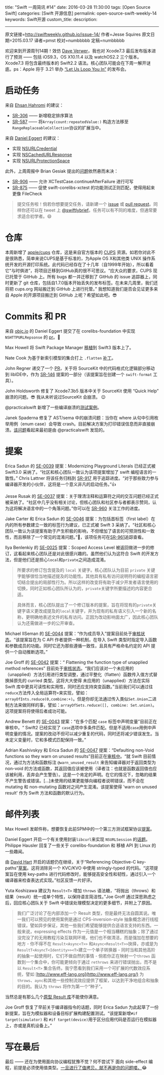 title: "Swift 一周简讯 #14"
date: 2016-03-28 11:30:00
tags: [Open Source Swift]
categories: [Swift 开源信息]
permalink: open-source-swift-weekly-14
keywords: Swift开源
custom_title: 
description: 

---
原文链接=http://swiftweekly.github.io/issue-14/
作者=Jesse Squires
原文日期=2015.03.17
译者=pmst
校对=numbbbbb
定稿=numbbbbb

<!--此处开始正文-->


欢迎来到开源周刊14期！效仿 [Dave Verwer](https://iosdevweekly.com/issues/241#start)，我也对 Xcode7.3 最后发布版本进行了预测 —— 包括 iOS9.3，OS X10.11.4 以及 watchOS2.2 三个版本。Xcode7.3 将包含最终版本的 Swift2.2 语法。核心团队可能会在下周一解开谜底。ps：Apple 将于 3.21 举办 [“Let Us Loop You In”](http://www.macrumors.com/2016/03/10/apple-invites-march-21-event/) 的发布会。

<!--more-->

# 启动任务

来自 [Ehsan Hahromi](https://github.com/SwiftWeekly/swiftweekly.github.io/pull/26) 的建议：

* [SR-306](https://bugs.swift.org/browse/SR-306) —— 新增稳定排序算法
* [SR-587](https://bugs.swift.org/browse/SR-587) —— 将`Array(count:repeatedValue:)` 构造方法移至 `RangeReplaceableCollection`协议的扩展当中。

来自 [Daniel Eggert](https://twitter.com/danielboedewadt) 的建议：

* 实现 [NSURLCredential](https://github.com/apple/swift-corelibs-foundation/blob/e35f9732ccda2a5f293dbaf70d9a42a8d7aadc86/Foundation/NSURLCredential.swift)
* 实现 [NSCachedURLResponse](https://github.com/apple/swift-corelibs-foundation/blob/e35f9732ccda2a5f293dbaf70d9a42a8d7aadc86/Foundation/NSURLCache.swift)
* 实现 [NSURLProtectionSpace](https://github.com/apple/swift-corelibs-foundation/blob/3579f1f306182e4de48a35dfd9067eff22cee27a/Foundation/NSURLProtectionSpace.swift)

此外，上周周报中 Brian Gesiak 提出的[问题](http://swiftweekly.github.io/issue-13/)依然悬而未决：

* [SR-906](https://bugs.swift.org/browse/SR-906) —— 允许 XCTestCase.continueAfterFailure 进行可写
* [SR-875](https://bugs.swift.org/browse/SR-875) —— 促使 swift-corelibs-xctest 的功能测试正则匹配，使得用起来更像 FileCheck

> 提交任务啦！倘若你想要提交任务，请新建一个 [issue](https://github.com/SwiftWeekly/swiftweekly.github.io/issues/new) 或 [pull request](https://github.com/SwiftWeekly/swiftweekly.github.io/compare)。同样你还可以在 tweet 上 [@swiftlybrief](https://twitter.com/swiftlybrief)。任务可以有不同的难度，但通常要求适合初学者。😄

# 仓库

本周新增了 [apple/cups](https://github.com/apple/cups) 仓库，这是来自官方版本的 [CUPS](http://www.cups.org/) 资源。如若你对此不是很熟悉，简单来说CUPS是基于标准的，为Apple OS X和其他类 UNIX 操作系统开发的开源打印系统。此代码已经存在了十几年（自1999年开始），所以看着它“与时俱进”，将项目迁移到GitHub真的很不可思议。“应大众的要求，CUPS 现已托管于 GitHub 上。所有 bugs 都一并迁移到了 GitHub 的 issue 追踪器上，同时更新了 git 仓库，包括自1.7.0版本开始丢失的发布标签。在未来几周里，我们还将把 cups.org 网站搬迁到 GitHub 上进行托管。” 我想知道我们是否会见证更多来自 Apple 的开源项目搬迁到 GitHub 上呢？希望如此吧。😎


# Commits 和 PR

来自 [objc.io](https://www.objc.io/) 的 Daniel Eggert 提交了在 corelibs-foundation 中实现 `NSHTTPURLRepsonse` 的 [pr](https://github.com/apple/swift-corelibs-foundation/pull/287)。👏

Max Howell 将 Swift Package Manager [移植](https://github.com/apple/swift-package-manager/pull/171)到 Swift3 版本上了。

Nate Cook 为基于新索引模型的集合打上 `.flatten` [补丁](https://github.com/apple/swift/pull/1670)。

John Regner 递交了一个 [PR](https://github.com/apple/swift/pull/1686)，关于将 SourceKit 中的代码格式化逻辑部分移动到 libIDE中，作为 [SR-146](https://bugs.swift.org/browse/SR-146) 提案的一部分（该提案旨在创建一个 `swift-format` 工具）。

John Holdsworth 修复了 Xcode7.3b5 版本中关于 SourceKit 使用 “Quick Help” 崩溃的问题。😎 我从未听说过SourceKit 会崩溃。 😉

@practicalswift 新增了一些编译崩溃的[测试案例](https://github.com/apple/swift/pull/1625)。

Janek Spaderna 修复了 AST/sema 中的崩溃问题：当你在 where 从句中引用枚举用例（enum case）会导致 crash。目前解决方案为打印错误信息而非直接崩溃。[该问题](https://github.com/apple/swift/pull/1554#issuecomment-192969283)看起来最初是由 @practicalswift 发现的。

# 提案

Erica Sadun 的 [SE-0039](https://github.com/apple/swift-evolution/blob/master/proposals/0039-playgroundliterals.md) 提案：Modernizing Playground Literals 已经正式被 Swift3.0 采纳了。“社区和核心团队一致认为该项提案增加了 swift 编程语言的一致性。” Chris Lattner 将该任务归档到 [SR-917](https://bugs.swift.org/browse/SR-917) 用于追踪进度。“对于那些致力参与编译器开发的小伙伴，这将是一个意义非凡的启动任务。”👍

Jesse Rusak 的 [SE-0037](https://github.com/apple/swift-evolution/blob/master/proposals/0037-clarify-comments-and-operators.md) 提案：关于理清注释和运算符之间的交互问题已经正式被采纳了。“社区中几乎没有相关讨论，但核心团队和社区参与者都表示赞同，认为这将解决语言中的一个角落问题。”你可以在 [SR-960](https://bugs.swift.org/browse/SR-960) 关注工作的进度。

Jake Carter 和 Erica Sadun 的 [SE-0046](https://github.com/apple/swift-evolution/blob/master/proposals/0046-first-label.md) 提案：为包括首标签（first label）在内的所有参数建立一致的标签行为建议，已正式被 Swift 3 采纳了。“社区和核心团队一致认为该提案有助于产生积极的影响，不但增加了语言的可预测性和一致性，而且移除了一个常见的混淆问题。”🎉，该项任务可在[SR-961](https://bugs.swift.org/browse/SR-961)追踪查看。

llya Benlenkiy 的 [SE-0025](https://github.com/apple/swift-evolution/blob/master/proposals/0025-scoped-access-level.md) 提案：Scoped Access Level 被返回做进一步的修订，这看起来核心团队还是对此很感兴趣的。虽然他们认为这符合 Swift 的开发方法，但是他们还是担心`local`和`private`之间造成混淆。

>所要求的修订包含提及的 `local` 关键字。核心团队认为目前 `private` 关键字能够很恰当地描述提及的功能性。其他具有私有访问说明符的编程语言密切结合提出的局部性行为。所以这样的改变将有助于减少开发者语言使用的切换，同时正如核心团队所认为的，`private`关键字所要描述的内容更合适。

>具体而言，核心团队提出了一个修订版本的提案，旨在将现有的`private`关键字语义更改成提及的`local`关键字，并为现有的私有语义引入一个新的名称，更明确地表述文件的私有访问。正因为改动影响面太广，因此核心团队认为还需做进一步的公开审查。

Michael IISeman 的 [SE-0044](https://github.com/apple/swift-evolution/blob/master/proposals/0044-import-as-member.md) 提案：“作为成员导入”提案目前处于[审核状态](https://lists.swift.org/pipermail/swift-evolution-announce/2016-March/000065.html)。“该提案旨在为 C API 作者提供一种机制，在导入 Swift 类型时指定导入函数和参数成员的功能。同时它还为那些遵循一致性，且具有严格命名约定的 API 提供一个自动推断选项。”

Joe Groff 的 [SE-0042](https://github.com/apple/swift-evolution/blob/master/proposals/0042-flatten-method-types.md) 提案：“ Flattening the function type of unapplied method references” 目前处于[审核状态](https://lists.swift.org/pipermail/swift-evolution-announce/2016-March/000068.html)。“我们应该对一个未应用的（unapplied）方法引用进行类型调整，通过平整化（flatten）函数传入值方式替换掉原先的 curried 类型。这将大大使得 未应用的（unapplied）方法在实际 Swift 库中更具可读性和实用性，同时还应支持突变函数。”当前我们可以通过往`reduce`方法传入全局运算符`+`来实现，譬如：`arrayOfInts.reduce(0,combine:+)`。但是你却无法通过传入类似`Set.Union`二进制方法来做同样的事，譬如：`arrayOfSets.reduce([], combine: Set.union)`。这项提案将将使得后者成功可能。

Andrew Benett 的 [SE-0043](https://github.com/apple/swift-evolution/blob/master/proposals/0043-declare-variables-in-case-labels-with-multiple-patterns.md) 提案：“在多个匹配 `case` 标签中声明变量”目前正在审核中。“ Swift2 已经实现了 `case`选项中多条件匹配。但是不适用`case`用例中声明变量的情况。提案的改动不但可以减少重复的代码，同时还将减少错误发生。当未定义变量时，它和多模式匹配保持一致。”

Adrian Kashivskyy 和 Erica Sadun 的 [SE-0047](https://github.com/apple/swift-evolution/blob/master/proposals/0047-nonvoid-warn.md) 提案：“Defaulting non-Void functions so they warn on unused results”目前正在[审核中](https://lists.swift.org/pipermail/swift-evolution-announce/2016-March/000070.html)。“就 Swift 目前情况，通过为方法和函数标注 `@warn_unused_result` 来告知编译器对于返回类型为 non-void 的方法或函数，其返回值应该被使用（译者注：也就是函数返回值也应该被利用，丢弃会产生警告）。这是一个肯定的声明。在它的情况下，忽略的结果不产生警告或错误。[...]未使用的结果更能够向编程者说明错误，而不会在 mutating 和 non-mutating 函数对之间产生混淆。该提案使得 'warn on unused result' 作为 Swift 方法和函数的默认行为。

# 邮件列表

Max Howell 发邮件称，想要恢复此前SPM中的一个第三方测试框架协议[提案](https://lists.swift.org/pipermail/swift-build-dev/Week-of-Mon-20160314/000335.html)。

Daniel Eggert 开启一个有关使用封装`libcurl`来实现 `NSURLSession` 的[话题](https://lists.swift.org/pipermail/swift-corelibs-dev/Week-of-Mon-20160314/000484.html)。Philippe Hausler 回复了一些关于 corelibs-foundation 和 移植 API 到 Linux 的一些趣闻。

由 [David Hart](https://lists.swift.org/pipermail/swift-evolution/Week-of-Mon-20160314/012642.html) 开启的话题仍在继续，关于“Referencing Objective-C key-paths”[草案](https://github.com/apple/swift-evolution/pull/210)。这将消除另一个 KVC/KVO 中使用 stringly-typed 的代码。“这项提案旨在使用 key-paths 进行代码修改时，能够提高安全性和韧性，通过引入一个编译器来检查表达式实现。”社区反馈一片好评。

Yuta Koshizawa 建议为 `Result<T>` 增加 `throws` 语法糖，“将抛出（throws）和 结果（result）统一成单个特性，以保持语言简洁性。”Joe Groff 通过深思熟虑之后，回应核心团队关于 Swift 中错误处理模型决定的更多细节，并附上了原因。

>我们广泛讨论了在内部添加一个 Result 类型，但是最终无法自圆其说。唯一我们可以预见的使用案例是通过 CPS-inversion-style 抽象概念进行线程错误，譬如异步保证，其他一些我们希望能够提供合适语言支持的东西。一般来说，expressing effects 作为一元值是一个相当糟糕的抽象；除了通过没完没了的无用教程污染互联网环境，他们也不做清洁，而是强加在想要的地方 - 你不得不在 `Result<Async<T>>` 和`Async<Result<T>>`抉择，亦或是为`ResultT<AsyncT<Identity>><T>`建立一个单子转换器 - 同时当和其他高阶的抽象一起使用时，它们不做自然的事情 - 倘若你正在映射一个`throws` 函数到一个集合中，你可能更倾向于通过 `rethrows` 来进行错误抛出，而不是以 `Result<T>` 集合告终。我宁愿看到我们采用一个可扩展的代数效应系统，譬如 [http://www.eff-lang.org](http://www.eff-lang.org/) 为`throws`、`aync`和其他一些控制流效应提供了框架，以达到干净地组合和抽象的目的。我认为 `throws` 将作为第一个“种子”。

当然总是有那么几个[原型 Result 库](https://github.com/antitypical/Result)不能使你满意。

Joe Groff 恢复了早前关于编译器指令的话题，同时 Erica Sadun 为此起草了一份新提案，旨在为模拟器和设备目标扩展构建配置测试。“该提案新增`#if target(simulator)` 和 `#if target(device)`用于区分应用代码是否运行在模拟器上，亦或是真机设备上。”

# 写在最后

最后 —— 还在为使用面向协议编程犹豫不觉？何不尝试下 面向 side-effect 编程，前提是必须使用值类型。[一旦进行了值拷贝，就不再是你的问题喽。](https://twitter.com/jckarter/status/707999869831491584)😂 

